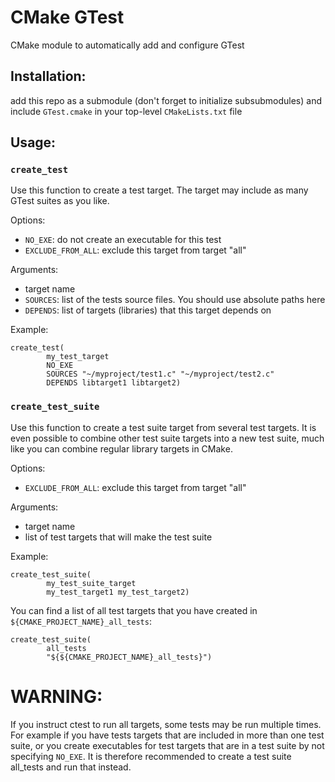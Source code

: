 # CMake GTest

CMake module to automatically add and configure GTest

## Installation:

add this repo as a submodule (don't forget to initialize subsubmodules) and include `GTest.cmake` in your top-level `CMakeLists.txt` file

## Usage:

### `create_test`

Use this function to create a test target. The target may include as many GTest suites as you like.

Options:
  - `NO_EXE`: do not create an executable for this test
  - `EXCLUDE_FROM_ALL`: exclude this target from target "all"
  
Arguments:
  - target name
  - `SOURCES`: list of the tests source files. You should use absolute paths here
  - `DEPENDS`: list of targets (libraries) that this target depends on
  
Example: 

    create_test(
            my_test_target
            NO_EXE
            SOURCES "~/myproject/test1.c" "~/myproject/test2.c"
            DEPENDS libtarget1 libtarget2)
            

### `create_test_suite`

Use this function to create a test suite target from several test targets. It is even possible to combine other test suite targets into a new test suite, much like you can combine regular library targets in CMake.

Options:
  - `EXCLUDE_FROM_ALL`: exclude this target from target "all"

Arguments:
  - target name
  - list of test targets that will make the test suite
  
Example:

    create_test_suite(
            my_test_suite_target
            my_test_target1 my_test_target2)
            
You can find a list of all test targets that you have created in `${CMAKE_PROJECT_NAME}_all_tests`:

    create_test_suite(
            all_tests
            "${${CMAKE_PROJECT_NAME}_all_tests}")
            
       
# WARNING:

If you instruct ctest to run all targets, some tests may be run multiple times. For example if you have tests targets that are included in more than one test suite, or you create executables for test targets that are in a test suite by not specifying `NO_EXE`. It is therefore recommended to create a test suite all_tests and run that instead.
